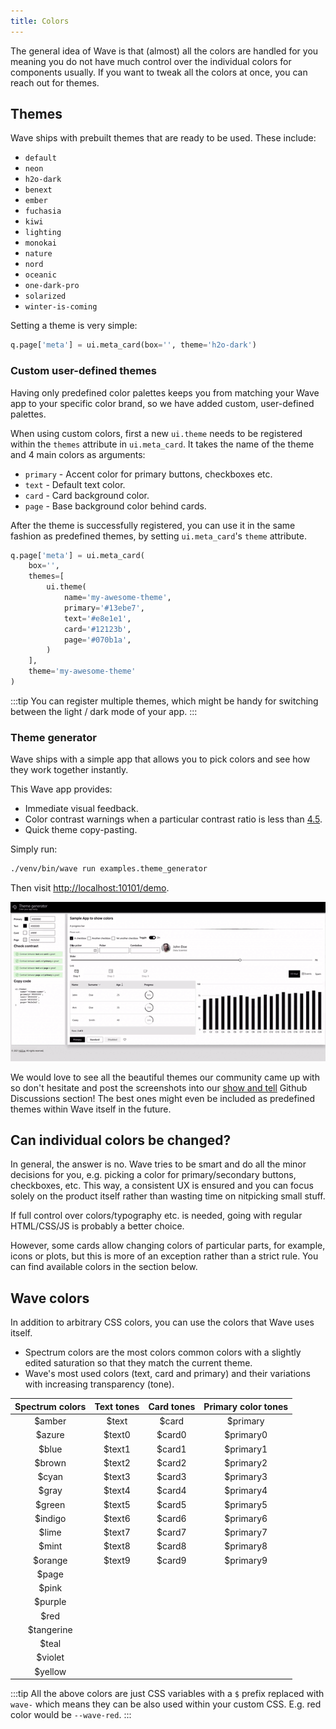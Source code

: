 ```yaml
---
title: Colors
---
```


The general idea of Wave is that (almost) all the colors are handled for you meaning you do not have much control over the individual colors for components usually. If you want to tweak all the colors at once, you can reach out for themes.

## Themes

Wave ships with prebuilt themes that are ready to be used. These include:

* `default`
* `neon`
* `h2o-dark`
* `benext`
* `ember`
* `fuchasia`
* `kiwi`
* `lighting`
* `monokai`
* `nature`
* `nord`
* `oceanic`
* `one-dark-pro`
* `solarized`
* `winter-is-coming`

Setting a theme is very simple:

```py
q.page['meta'] = ui.meta_card(box='', theme='h2o-dark')
```

### Custom user-defined themes

Having only predefined color palettes keeps you from matching your Wave app to your specific color brand, so we have added custom, user-defined palettes.

When using custom colors, first a new `ui.theme` needs to be registered within the `themes` attribute in `ui.meta_card`. It takes the name of the theme and 4 main colors as arguments:

* `primary` - Accent color for primary buttons, checkboxes etc.
* `text` - Default text color.
* `card` - Card background color.
* `page` - Base background color behind cards.

After the theme is successfully registered, you can use it in the same fashion as predefined themes, by setting `ui.meta_card`'s `theme` attribute.

```py
q.page['meta'] = ui.meta_card(
    box='',
    themes=[
        ui.theme(
            name='my-awesome-theme',
            primary='#13ebe7',
            text='#e8e1e1',
            card='#12123b',
            page='#070b1a',
        )
    ],
    theme='my-awesome-theme'
)
```

:::tip
You can register multiple themes, which might be handy for switching between the light / dark mode of your app.
:::

### Theme generator

Wave ships with a simple app that allows you to pick colors and see how they work together instantly.

This Wave app provides:

* Immediate visual feedback.
* Color contrast warnings when a particular contrast ratio is less than [4.5](https://www.w3.org/TR/UNDERSTANDING-WCAG20/visual-audio-contrast-contrast.html).
* Quick theme copy-pasting.

Simply run:

```sh
./venv/bin/wave run examples.theme_generator
```

Then visit <http://localhost:10101/demo>.

![theme-generator](assets/theme-generator.gif)

We would love to see all the beautiful themes our community came up with so don't hesitate and post the screenshots into our [show and tell](https://github.com/h2oai/wave/discussions/categories/show-and-tell) Github Discussions section! The best ones might even be included as predefined themes within Wave itself in the future.

## Can individual colors be changed?

In general, the answer is no. Wave tries to be smart and do all the minor decisions for you, e.g. picking a color for primary/secondary buttons, checkboxes, etc. This way, a consistent UX is ensured and you can focus solely on the product itself rather than wasting time on nitpicking small stuff.

If full control over colors/typography etc. is needed, going with regular HTML/CSS/JS is probably a better choice.

However, some cards allow changing colors of particular parts, for example, icons or plots, but this is more of an exception rather than a strict rule. You can find available colors in the section below.

## Wave colors

In addition to arbitrary CSS colors, you can use the colors that Wave uses itself.

* Spectrum colors are the most colors common colors with a slightly edited saturation so that they match the current theme.
* Wave's most used colors (text, card and primary) and their variations with increasing transparency (tone).

| **Spectrum colors** | **Text tones** | **Card tones** | **Primary color tones** |
|:-------------------:|:--------------:|:--------------:|:------------------------:|
|        $amber       |      $text     |      $card     |         $primary         |
|        $azure       |     $text0     |     $card0     |         $primary0        |
|        $blue        |     $text1     |     $card1     |         $primary1        |
|        $brown       |     $text2     |     $card2     |         $primary2        |
|        $cyan        |     $text3     |     $card3     |         $primary3        |
|        $gray        |     $text4     |     $card4     |         $primary4        |
|        $green       |     $text5     |     $card5     |         $primary5        |
|       $indigo       |     $text6     |     $card6     |         $primary6        |
|        $lime        |     $text7     |     $card7     |         $primary7        |
|        $mint        |     $text8     |     $card8     |         $primary8        |
|       $orange       |     $text9     |     $card9     |         $primary9        |
|        $page        |                |                |                          |
|        $pink        |                |                |                          |
|       $purple       |                |                |                          |
|         $red        |                |                |                          |
|      $tangerine     |                |                |                          |
|        $teal        |                |                |                          |
|       $violet       |                |                |                          |
|       $yellow       |                |                |                          |

:::tip
All the above colors are just CSS variables with a `$` prefix replaced with `wave-` which means they can be also used within your custom CSS. E.g. red color would be `--wave-red`.
:::
